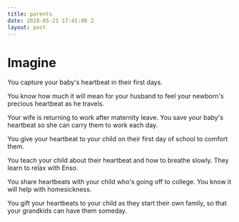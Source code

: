 ```yaml
---
title: parents
date: 2018-05-21 17:41:00 Z
layout: post
---
```


# Imagine 

You capture your baby's heartbeat in their first days. 

You know how much it will mean for your husband to feel your newborn's precious heartbeat as he travels.

Your wife is returning to work after maternity leave. You save your baby's heartbeat so she can carry them to work each day. 

You give your heartbeat to your child on their first day of school to comfort them. 

You teach your child about their heartbeat and how to breathe slowly. They learn to relax with Enso. 

You share heartbeats with your child who's going off to college. You know it will help with homesickness. 

You gift your heartbeats to your child as they start their own family, so that your grandkids can have them someday. 
